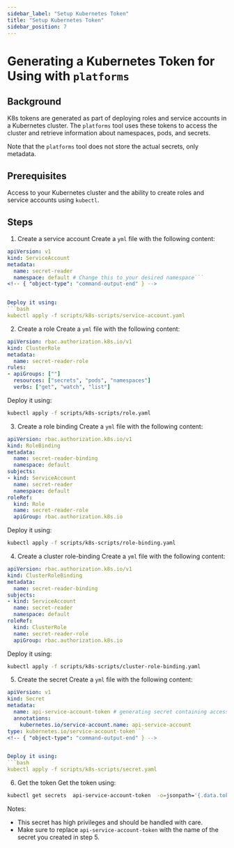 ```yaml
---
sidebar_label: "Setup Kubernetes Token"
title: "Setup Kubernetes Token"
sidebar_position: 7
---
```


# Generating a Kubernetes Token for Using with `platforms`

## Background
K8s tokens are generated as part of deploying roles and service accounts in a Kubernetes cluster. 
The `platforms` tool uses these tokens to access the cluster and retrieve information about namespaces, pods, and secrets.

Note that the `platforms` tool does not store the actual secrets, only metadata.

## Prerequisites
Access to your Kubernetes cluster and the ability to create roles and service accounts using `kubectl`.

## Steps

1. Create a service account
Create a `yml` file with the following content:
<!--
{
    "command": "cat scripts/k8s-scripts/service-account.yaml",
    "output-format": "yml"
}
-->
<!-- { "object-type": "command-output-start" } -->
```yml
apiVersion: v1
kind: ServiceAccount
metadata:
  name: secret-reader
  namespace: default # Change this to your desired namespace```
<!-- { "object-type": "command-output-end" } -->


Deploy it using:
```bash
kubectl apply -f scripts/k8s-scripts/service-account.yaml
``` 

2. Create a role
Create a `yml` file with the following content:
<!--
{
    "command": "cat scripts/k8s-scripts/role.yaml",
    "output-format": "yml"
}
-->
<!-- { "object-type": "command-output-start" } -->
```yml
apiVersion: rbac.authorization.k8s.io/v1
kind: ClusterRole
metadata:
  name: secret-reader-role
rules:
- apiGroups: [""]
  resources: ["secrets", "pods", "namespaces"]
  verbs: ["get", "watch", "list"]
```
<!-- { "object-type": "command-output-end" } -->


Deploy it using:
```bash
kubectl apply -f scripts/k8s-scripts/role.yaml
```

3. Create a role binding
Create a `yml` file with the following content:
<!--
{
    "command": "cat scripts/k8s-scripts/role-binding.yaml",
    "output-format": "yml"
}
-->
<!-- { "object-type": "command-output-start" } -->
```yml
apiVersion: rbac.authorization.k8s.io/v1
kind: RoleBinding
metadata:
  name: secret-reader-binding
  namespace: default
subjects:
- kind: ServiceAccount
  name: secret-reader
  namespace: default
roleRef:
  kind: Role
  name: secret-reader-role
  apiGroup: rbac.authorization.k8s.io
```
<!-- { "object-type": "command-output-end" } -->

Deploy it using:
```bash
kubectl apply -f scripts/k8s-scripts/role-binding.yaml
``` 

4. Create a cluster role-binding
Create a `yml` file with the following content:
<!--
{
    "command": "cat scripts/k8s-scripts/cluster-role-binding.yaml",
    "output-format": "yml"
}
-->
<!-- { "object-type": "command-output-start" } -->
```yml
apiVersion: rbac.authorization.k8s.io/v1
kind: ClusterRoleBinding
metadata:
  name: secret-reader-binding
subjects:
- kind: ServiceAccount
  name: secret-reader
  namespace: default
roleRef:
  kind: ClusterRole
  name: secret-reader-role
  apiGroup: rbac.authorization.k8s.io
```
<!-- { "object-type": "command-output-end" } -->


Deploy it using:
```bash
kubectl apply -f scripts/k8s-scripts/cluster-role-binding.yaml
```
5. Create the secret
Create a `yml` file with the following content:
<!--
{
    "command": "cat scripts/k8s-scripts/secret.yaml",
    "output-format": "yml"
}
-->
<!-- { "object-type": "command-output-start" } -->
```yml
apiVersion: v1
kind: Secret
metadata:
  name: api-service-account-token # generating secret containing access token for service account 
  annotations:
    kubernetes.io/service-account.name: api-service-account
type: kubernetes.io/service-account-token```
<!-- { "object-type": "command-output-end" } -->


Deploy it using:
```bash
kubectl apply -f scripts/k8s-scripts/secret.yaml
```

6. Get the token
Get the token using:
```bash
kubectl get secrets  api-service-account-token  -o=jsonpath='{.data.token}' |  base64 -D
```

Notes:
* This secret has high privileges and should be handled with care.
* Make sure to replace `api-service-account-token` with the name of the secret you created in step 5.
